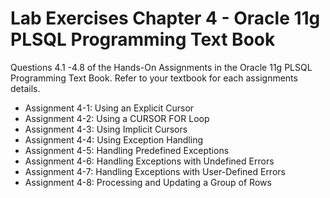 # Lab Exercises Chapter 4 - Oracle 11g PLSQL Programming Text Book

Questions 4.1 -4.8 of the Hands-On Assignments in the Oracle 11g PLSQL Programming Text Book. Refer to your textbook for each assignments details.

- Assignment 4-1: Using an Explicit Cursor
- Assignment 4-2: Using a CURSOR FOR Loop
- Assignment 4-3: Using Implicit Cursors
- Assignment 4-4: Using Exception Handling
- Assignment 4-5: Handling Predefined Exceptions
- Assignment 4-6: Handling Exceptions with Undefined Errors
- Assignment 4-7: Handling Exceptions with User-Defined Errors
- Assignment 4-8: Processing and Updating a Group of Rows
